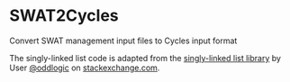 # SWAT2Cycles
Convert SWAT management input files to Cycles input format

The singly-linked list code is adapted from the [singly-linked list library](http://codereview.stackexchange.com/questions/26732/singly-linked-list-library) by User [@oddlogic](http://codereview.stackexchange.com/users/25228/oddlogic) on [stackexchange.com](stackexchange.com).
